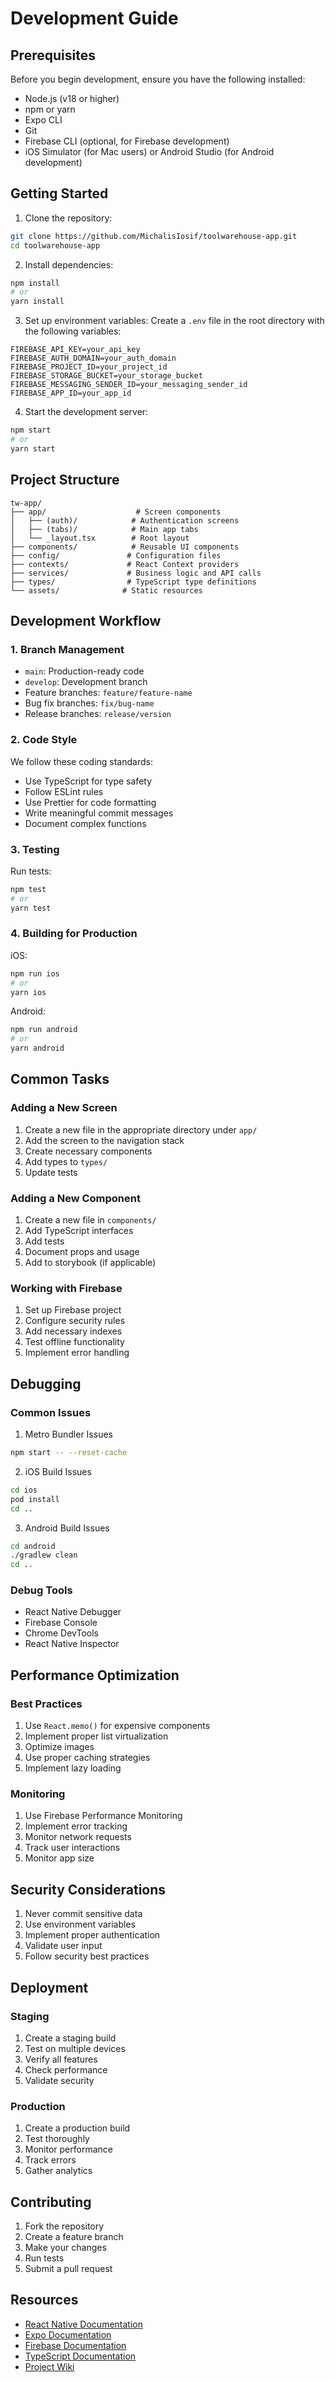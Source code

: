 # Development Guide

## Prerequisites

Before you begin development, ensure you have the following installed:

- Node.js (v18 or higher)
- npm or yarn
- Expo CLI
- Git
- Firebase CLI (optional, for Firebase development)
- iOS Simulator (for Mac users) or Android Studio (for Android development)

## Getting Started

1. Clone the repository:
```bash
git clone https://github.com/MichalisIosif/toolwarehouse-app.git
cd toolwarehouse-app
```

2. Install dependencies:
```bash
npm install
# or
yarn install
```

3. Set up environment variables:
Create a `.env` file in the root directory with the following variables:
```
FIREBASE_API_KEY=your_api_key
FIREBASE_AUTH_DOMAIN=your_auth_domain
FIREBASE_PROJECT_ID=your_project_id
FIREBASE_STORAGE_BUCKET=your_storage_bucket
FIREBASE_MESSAGING_SENDER_ID=your_messaging_sender_id
FIREBASE_APP_ID=your_app_id
```

4. Start the development server:
```bash
npm start
# or
yarn start
```

## Project Structure

```
tw-app/
├── app/                    # Screen components
│   ├── (auth)/            # Authentication screens
│   ├── (tabs)/            # Main app tabs
│   └── _layout.tsx        # Root layout
├── components/            # Reusable UI components
├── config/               # Configuration files
├── contexts/             # React Context providers
├── services/             # Business logic and API calls
├── types/                # TypeScript type definitions
└── assets/              # Static resources
```

## Development Workflow

### 1. Branch Management

- `main`: Production-ready code
- `develop`: Development branch
- Feature branches: `feature/feature-name`
- Bug fix branches: `fix/bug-name`
- Release branches: `release/version`

### 2. Code Style

We follow these coding standards:

- Use TypeScript for type safety
- Follow ESLint rules
- Use Prettier for code formatting
- Write meaningful commit messages
- Document complex functions

### 3. Testing

Run tests:
```bash
npm test
# or
yarn test
```

### 4. Building for Production

iOS:
```bash
npm run ios
# or
yarn ios
```

Android:
```bash
npm run android
# or
yarn android
```

## Common Tasks

### Adding a New Screen

1. Create a new file in the appropriate directory under `app/`
2. Add the screen to the navigation stack
3. Create necessary components
4. Add types to `types/`
5. Update tests

### Adding a New Component

1. Create a new file in `components/`
2. Add TypeScript interfaces
3. Add tests
4. Document props and usage
5. Add to storybook (if applicable)

### Working with Firebase

1. Set up Firebase project
2. Configure security rules
3. Add necessary indexes
4. Test offline functionality
5. Implement error handling

## Debugging

### Common Issues

1. Metro Bundler Issues
```bash
npm start -- --reset-cache
```

2. iOS Build Issues
```bash
cd ios
pod install
cd ..
```

3. Android Build Issues
```bash
cd android
./gradlew clean
cd ..
```

### Debug Tools

- React Native Debugger
- Firebase Console
- Chrome DevTools
- React Native Inspector

## Performance Optimization

### Best Practices

1. Use `React.memo()` for expensive components
2. Implement proper list virtualization
3. Optimize images
4. Use proper caching strategies
5. Implement lazy loading

### Monitoring

1. Use Firebase Performance Monitoring
2. Implement error tracking
3. Monitor network requests
4. Track user interactions
5. Monitor app size

## Security Considerations

1. Never commit sensitive data
2. Use environment variables
3. Implement proper authentication
4. Validate user input
5. Follow security best practices

## Deployment

### Staging

1. Create a staging build
2. Test on multiple devices
3. Verify all features
4. Check performance
5. Validate security

### Production

1. Create a production build
2. Test thoroughly
3. Monitor performance
4. Track errors
5. Gather analytics

## Contributing

1. Fork the repository
2. Create a feature branch
3. Make your changes
4. Run tests
5. Submit a pull request

## Resources

- [React Native Documentation](https://reactnative.dev/)
- [Expo Documentation](https://docs.expo.dev/)
- [Firebase Documentation](https://firebase.google.com/docs)
- [TypeScript Documentation](https://www.typescriptlang.org/)
- [Project Wiki](https://github.com/MichalisIosif/toolwarehouse-app/wiki) 